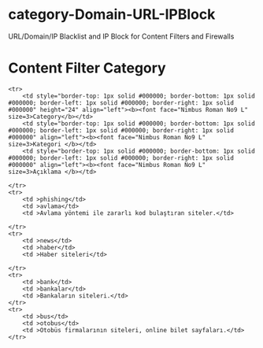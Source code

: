 # category-Domain-URL-IPBlock
URL/Domain/IP Blacklist and IP Block for Content Filters and Firewalls

# Content Filter Category
<table cellspacing="0" border="0">
	<colgroup width="132"></colgroup>
	<colgroup width="136"></colgroup>
	<colgroup width="716"></colgroup>
	
	<tr>
		<td style="border-top: 1px solid #000000; border-bottom: 1px solid #000000; border-left: 1px solid #000000; border-right: 1px solid #000000" height="24" align="left"><b><font face="Nimbus Roman No9 L" size=3>Category</b></td>
		<td style="border-top: 1px solid #000000; border-bottom: 1px solid #000000; border-left: 1px solid #000000; border-right: 1px solid #000000" align="left"><b><font face="Nimbus Roman No9 L" size=3>Kategori </b></td>
		<td style="border-top: 1px solid #000000; border-bottom: 1px solid #000000; border-left: 1px solid #000000; border-right: 1px solid #000000" align="left"><b><font face="Nimbus Roman No9 L" size=3>Açıklama </b></td>
		
	</tr>
	<tr>
		<td >phishing</td>
		<td >avlama</td>
		<td >Avlama yöntemi ile zararlı kod bulaştıran siteler.</td>
		
	</tr>
	<tr>
		<td >news</td>
		<td >haber</td>
		<td >Haber siteleri</td>
		
	</tr>
	<tr>
		<td >bank</td>
		<td >bankalar</td>
		<td >Bankaların siteleri.</td>
	</tr>
	<tr>
		<td >bus</td>
		<td >otobus</td>
		<td >Otobüs firmalarının siteleri, online bilet sayfaları.</td>
	</tr>
	
</table>
